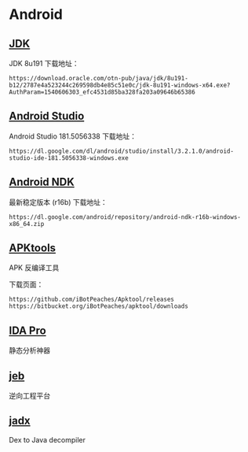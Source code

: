 # Android

## [JDK](https://www.oracle.com/technetwork/java/javase/downloads/index.html)

JDK 8u191 下载地址：

`https://download.oracle.com/otn-pub/java/jdk/8u191-b12/2787e4a523244c269598db4e85c51e0c/jdk-8u191-windows-x64.exe?AuthParam=1540606303_efc4531d85ba328fa203a09646b65386`

## [Android Studio](https://developer.android.com/studio)

Android Studio 181.5056338 下载地址：

`https://dl.google.com/dl/android/studio/install/3.2.1.0/android-studio-ide-181.5056338-windows.exe`

## [Android NDK](https://developer.android.google.cn/ndk/downloads)

最新稳定版本 (r16b) 下载地址：

`https://dl.google.com/android/repository/android-ndk-r16b-windows-x86_64.zip`

## [APKtools](https://bitbucket.org/iBotPeaches/apktool/downloads)

APK 反编译工具

下载页面：

`https://github.com/iBotPeaches/Apktool/releases`
`https://bitbucket.org/iBotPeaches/apktool/downloads`

## [IDA Pro](https://www.hex-rays.com/products/ida/support/download.shtml)

静态分析神器

## [jeb](https://www.pnfsoftware.com/)

逆向工程平台

## [jadx](https://github.com/skylot/jadx/releases)

Dex to Java decompiler
